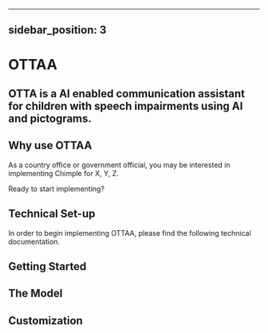 

---
sidebar_position: 3
---

# OTTAA

## OTTA is a AI enabled communication assistant for children with speech impairments using AI and pictograms.

## Why use OTTAA 

As a country office or government official, you may be interested in implementing Chimple for X, Y, Z.

Ready to start implementing?

## Technical Set-up 

In order to begin implementing OTTAA, please find the following technical documentation.

## Getting Started

## The Model

## Customization 
